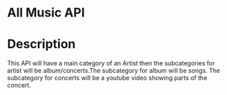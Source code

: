 # All Music API

# Description
This API will have a main category of an Artist then the subcategories for 
artist will be album/concerts.The subcategory for album will be songs. 
The subcategory for concerts will be a youtube video showing parts of the concert.
